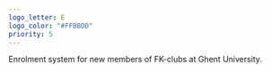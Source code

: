 ```yaml
---
logo_letter: E
logo_color: "#FFBBDD"
priority: 5
---
```


Enrolment system for new members of FK-clubs at Ghent University.
